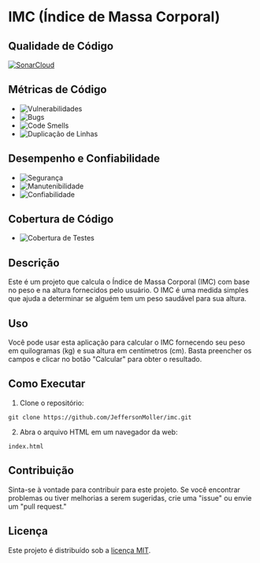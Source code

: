 # IMC (Índice de Massa Corporal)

## Qualidade de Código

[![SonarCloud](https://sonarcloud.io/images/project_badges/sonarcloud-white.svg)](https://sonarcloud.io/summary/new_code?id=JeffersonMoller_imc)

## Métricas de Código

- ![Vulnerabilidades](https://sonarcloud.io/api/project_badges/measure?project=JeffersonMoller_imc&metric=vulnerabilities)
- ![Bugs](https://sonarcloud.io/api/project_badges/measure?project=JeffersonMoller_imc&metric=bugs)
- ![Code Smells](https://sonarcloud.io/api/project_badges/measure?project=JeffersonMoller_imc&metric=code_smells)
- ![Duplicação de Linhas](https://sonarcloud.io/api/project_badges/measure?project=JeffersonMoller_imc&metric=duplicated_lines_density)

## Desempenho e Confiabilidade

- ![Segurança](https://sonarcloud.io/api/project_badges/measure?project=JeffersonMoller_imc&metric=security_rating)
- ![Manutenibilidade](https://sonarcloud.io/api/project_badges/measure?project=JeffersonMoller_imc&metric=sqale_rating)
- ![Confiabilidade](https://sonarcloud.io/api/project_badges/measure?project=JeffersonMoller_imc&metric=reliability_rating)

## Cobertura de Código

- ![Cobertura de Testes](https://sonarcloud.io/api/project_badges/measure?project=JeffersonMoller_imc&metric=coverage)


## Descrição

Este é um projeto que calcula o Índice de Massa Corporal (IMC) com base no peso e na altura fornecidos pelo usuário. O IMC é uma medida simples que ajuda a determinar se alguém tem um peso saudável para sua altura.

## Uso

Você pode usar esta aplicação para calcular o IMC fornecendo seu peso em quilogramas (kg) e sua altura em centímetros (cm). Basta preencher os campos e clicar no botão "Calcular" para obter o resultado.

## Como Executar

1. Clone o repositório:

```
git clone https://github.com/JeffersonMoller/imc.git
```

2. Abra o arquivo HTML em um navegador da web:

```
index.html
```

## Contribuição

Sinta-se à vontade para contribuir para este projeto. Se você encontrar problemas ou tiver melhorias a serem sugeridas, crie uma "issue" ou envie um "pull request."

## Licença

Este projeto é distribuído sob a [licença MIT](LICENSE).
